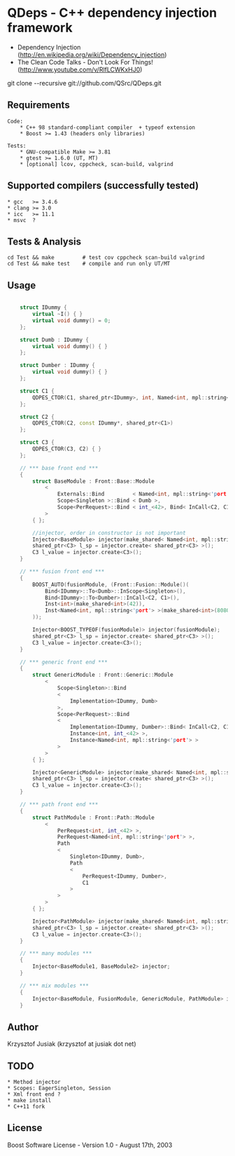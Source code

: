QDeps - C++ dependency injection framework
================================
* Dependency Injection (http://en.wikipedia.org/wiki/Dependency_injection)
* The Clean Code Talks - Don't Look For Things! (http://www.youtube.com/v/RlfLCWKxHJ0)

git clone --recursive git://github.com/QSrc/QDeps.git

Requirements
------------
    Code:
        * C++ 98 standard-compliant compiler  + typeof extension
        * Boost >= 1.43 (headers only libraries)

    Tests:
        * GNU-compatible Make >= 3.81
        * gtest >= 1.6.0 (UT, MT)
        * [optional] lcov, cppcheck, scan-build, valgrind

Supported compilers (successfully tested)
------------
    * gcc   >= 3.4.6
    * clang >= 3.0
    * icc   >= 11.1
    * msvc  ?

Tests & Analysis
------------
    cd Test && make         # test cov cppcheck scan-build valgrind
    cd Test && make test    # compile and run only UT/MT

Usage
-----

``` C++

    struct IDummy {
        virtual ~I() { }
        virtual void dummy() = 0;
    };

    struct Dumb : IDummy {
        virtual void dummy() { }
    };

    struct Dumber : IDummy {
        virtual void dummy() { }
    };

    struct C1 {
        QDPES_CTOR(C1, shared_ptr<IDummy>, int, Named<int, mpl::string<'port'> >) { }
    };

    struct C2 {
        QDPES_CTOR(C2, const IDummy*, shared_ptr<C1>)
    };

    struct C3 {
        QDPES_CTOR(C3, C2) { }
    };

    // *** base front end ***
    {
        struct BaseModule : Front::Base::Module
            <
                Externals::Bind         < Named<int, mpl::string<'port'> > >,
                Scope<Singleton >::Bind < Dumb >,
                Scope<PerRequest>::Bind < int_<42>, Bind< InCall<C2, C1>, Dumber> >
            >
        { };

        //injector, order in constructor is not important
        Injector<BaseModule> injector(make_shared< Named<int, mpl::string<'port'> >(8080));
        shared_ptr<C3> l_sp = injector.create< shared_ptr<C3> >();
        C3 l_value = injector.create<C3>();
    }

    // *** fusion front end ***
    {
        BOOST_AUTO(fusionModule, (Front::Fusion::Module()(
            Bind<IDummy>::To<Dumb>::InScope<Singleton>(),
            Bind<IDummy>::To<Dumber>::InCall<C2, C1>(),
            Inst<int>(make_shared<int>(42)),
            Inst<Named<int, mpl::string<'port'> >(make_shared<int>(8080))
        ));

        Injector<BOOST_TYPEOF(fusionModule)> injector(fusionModule);
        shared_ptr<C3> l_sp = injector.create< shared_ptr<C3> >();
        C3 l_value = injector.create<C3>();
    }

    // *** generic front end ***
    {
        struct GenericModule : Front::Generic::Module
            <
                Scope<Singleton>::Bind
                <
                    Implementation<IDummy, Dumb>
                >,
                Scope<PerRequest>::Bind
                <
                    Implementation<IDummy, Dumber>::Bind< InCall<C2, C1> >,
                    Instance<int, int_<42> >,
                    Instance<Named<int, mpl::string<'port'> >
                >
            >
        { };

        Injector<GenericModule> injector(make_shared< Named<int, mpl::string<'port'> >(8080));
        shared_ptr<C3> l_sp = injector.create< shared_ptr<C3> >();
        C3 l_value = injector.create<C3>();
    }

    // *** path front end ***
    {
        struct PathModule : Front::Path::Module
            <
                PerRequest<int, int_<42> >,
                PerRequest<Named<int, mpl::string<'port'> >,
                Path
                <
                    Singleton<IDummy, Dumb>,
                    Path
                    <
                        PerRequest<IDummy, Dumber>,
                        C1
                    >
                >
            >
        { };

        Injector<PathModule> injector(make_shared< Named<int, mpl::string<'port'> >(8080));
        shared_ptr<C3> l_sp = injector.create< shared_ptr<C3> >();
        C3 l_value = injector.create<C3>();
    }

    // *** many modules ***
    {
        Injector<BaseModule1, BaseModule2> injector;
    }

    // *** mix modules ***
    {
        Injector<BaseModule, FusionModule, GenericModule, PathModule> injector;
    }

```

Author
------
Krzysztof Jusiak (krzysztof at jusiak dot net)

TODO
------
    * Method injector
    * Scopes: EagerSingleton, Session
    * Xml front end ?
    * make install 
    * C++11 fork

License
-------
Boost Software License - Version 1.0 - August 17th, 2003

